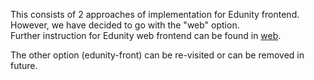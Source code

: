 This consists of 2 approaches of implementation for Edunity frontend.  
However, we have decided to go with the "web" option.  
Further instruction for Edunity web frontend can be found in [web](web).  

The other option (edunity-front) can be re-visited or can be removed in future.